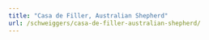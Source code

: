 ```yaml
---
title: "Casa de Filler, Australian Shepherd"
url: /schweiggers/casa-de-filler-australian-shepherd/
---
```

